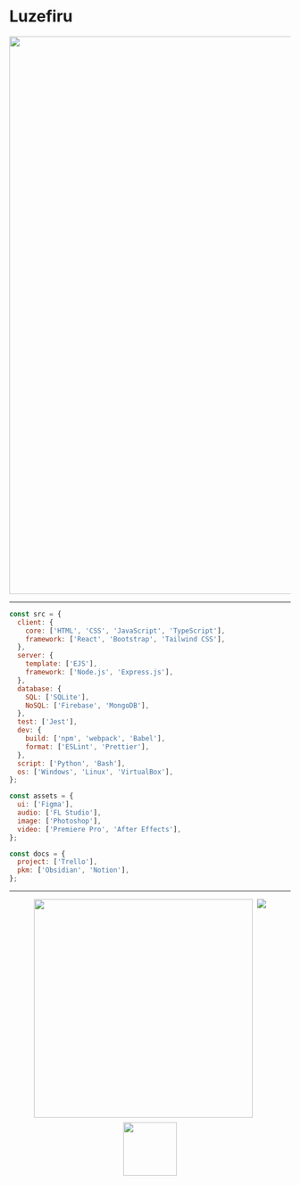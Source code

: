 # Luzefiru

<p align="center">
  <img src="./assets/banner.gif" width="1000"/>
</p>

---

```js
const src = {
  client: {
    core: ['HTML', 'CSS', 'JavaScript', 'TypeScript'],
    framework: ['React', 'Bootstrap', 'Tailwind CSS'],
  },
  server: {
    template: ['EJS'],
    framework: ['Node.js', 'Express.js'],
  },
  database: {
    SQL: ['SQLite'],
    NoSQL: ['Firebase', 'MongoDB'],
  },
  test: ['Jest'],
  dev: {
    build: ['npm', 'webpack', 'Babel'],
    format: ['ESLint', 'Prettier'],
  },
  script: ['Python', 'Bash'],
  os: ['Windows', 'Linux', 'VirtualBox'],
};

const assets = {
  ui: ['Figma'],
  audio: ['FL Studio'],
  image: ['Photoshop'],
  video: ['Premiere Pro', 'After Effects'],
};

const docs = {
  project: ['Trello'],
  pkm: ['Obsidian', 'Notion'],
};
```

---

<div align="center" style="display: flex; flex-direction: column; align-items: center; gap: 8px; width: 100%">
  <div style="display: flex; width: 100%; justify-content: center; gap: 8px">
    <img style="width: 392px" src="https://github-readme-stats.vercel.app/api?username=luzefiru&show_icons=true&theme=highcontrast"/>
    <img src="https://github-readme-stats.vercel.app/api/top-langs/?username=luzefiru&theme=highcontrast&layout=compact&hide=jupyter%20notebook" />
  </div>
  <img style="width: 96px;" src="https://komarev.com/ghpvc/?username=luzefiru&color=0c1116" />
</div>
